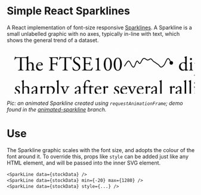 # Simple React Sparklines

A React implementation of font-size responsive [Sparklines](https://en.wikipedia.org/wiki/Sparkline). A Sparkline is a small unlabelled graphic with no axes, typically in-line with text, which shows the general trend of a dataset.

![Sparkline](./AnimatedSparkline.gif)

*Pic: an animated Sparkline created using `requestAnimationFrame`; demo found in the [animated-sparkline](../../tree/animated-sparkline) branch.*


# Use
The Sparkline graphic scales with the font size, and adopts the colour of
the font around it. To override this, props like `style` can be added just like
any HTML element, and will be passed into the inner SVG element.

```
<SparkLine data={stockData} />
<SparkLine data={stockData} min={-20} max={1280} />
<SparkLine data={stockData} style={...} />
```
